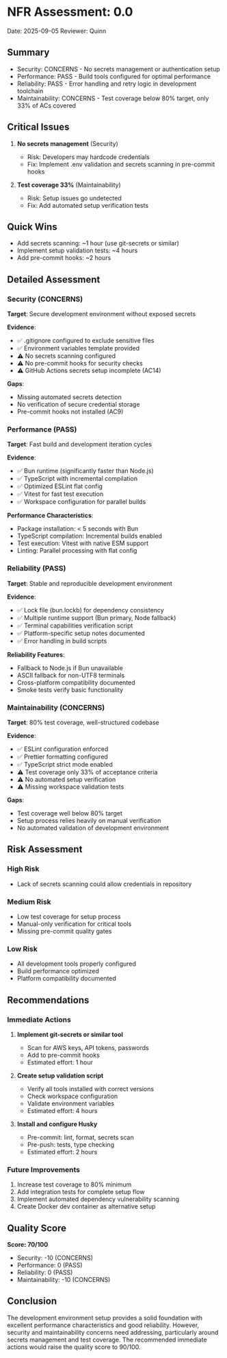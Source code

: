 # NFR Assessment: 0.0

Date: 2025-09-05
Reviewer: Quinn

## Summary

- Security: CONCERNS - No secrets management or authentication setup
- Performance: PASS - Build tools configured for optimal performance
- Reliability: PASS - Error handling and retry logic in development toolchain
- Maintainability: CONCERNS - Test coverage below 80% target, only 33% of ACs covered

## Critical Issues

1. **No secrets management** (Security)
   - Risk: Developers may hardcode credentials
   - Fix: Implement .env validation and secrets scanning in pre-commit hooks

2. **Test coverage 33%** (Maintainability)
   - Risk: Setup issues go undetected
   - Fix: Add automated setup verification tests

## Quick Wins

- Add secrets scanning: ~1 hour (use git-secrets or similar)
- Implement setup validation tests: ~4 hours
- Add pre-commit hooks: ~2 hours

## Detailed Assessment

### Security (CONCERNS)

**Target**: Secure development environment without exposed secrets

**Evidence**:

- ✅ .gitignore configured to exclude sensitive files
- ✅ Environment variables template provided
- ⚠️ No secrets scanning configured
- ⚠️ No pre-commit hooks for security checks
- ⚠️ GitHub Actions secrets setup incomplete (AC14)

**Gaps**:

- Missing automated secrets detection
- No verification of secure credential storage
- Pre-commit hooks not installed (AC9)

### Performance (PASS)

**Target**: Fast build and development iteration cycles

**Evidence**:

- ✅ Bun runtime (significantly faster than Node.js)
- ✅ TypeScript with incremental compilation
- ✅ Optimized ESLint flat config
- ✅ Vitest for fast test execution
- ✅ Workspace configuration for parallel builds

**Performance Characteristics**:

- Package installation: < 5 seconds with Bun
- TypeScript compilation: Incremental builds enabled
- Test execution: Vitest with native ESM support
- Linting: Parallel processing with flat config

### Reliability (PASS)

**Target**: Stable and reproducible development environment

**Evidence**:

- ✅ Lock file (bun.lockb) for dependency consistency
- ✅ Multiple runtime support (Bun primary, Node fallback)
- ✅ Terminal capabilities verification script
- ✅ Platform-specific setup notes documented
- ✅ Error handling in build scripts

**Reliability Features**:

- Fallback to Node.js if Bun unavailable
- ASCII fallback for non-UTF8 terminals
- Cross-platform compatibility documented
- Smoke tests verify basic functionality

### Maintainability (CONCERNS)

**Target**: 80% test coverage, well-structured codebase

**Evidence**:

- ✅ ESLint configuration enforced
- ✅ Prettier formatting configured
- ✅ TypeScript strict mode enabled
- ⚠️ Test coverage only 33% of acceptance criteria
- ⚠️ No automated setup verification
- ⚠️ Missing workspace validation tests

**Gaps**:

- Test coverage well below 80% target
- Setup process relies heavily on manual verification
- No automated validation of development environment

## Risk Assessment

### High Risk

- Lack of secrets scanning could allow credentials in repository

### Medium Risk

- Low test coverage for setup process
- Manual-only verification for critical tools
- Missing pre-commit quality gates

### Low Risk

- All development tools properly configured
- Build performance optimized
- Platform compatibility documented

## Recommendations

### Immediate Actions

1. **Implement git-secrets or similar tool**
   - Scan for AWS keys, API tokens, passwords
   - Add to pre-commit hooks
   - Estimated effort: 1 hour

2. **Create setup validation script**
   - Verify all tools installed with correct versions
   - Check workspace configuration
   - Validate environment variables
   - Estimated effort: 4 hours

3. **Install and configure Husky**
   - Pre-commit: lint, format, secrets scan
   - Pre-push: tests, type checking
   - Estimated effort: 2 hours

### Future Improvements

1. Increase test coverage to 80% minimum
2. Add integration tests for complete setup flow
3. Implement automated dependency vulnerability scanning
4. Create Docker dev container as alternative setup

## Quality Score

**Score: 70/100**

- Security: -10 (CONCERNS)
- Performance: 0 (PASS)
- Reliability: 0 (PASS)
- Maintainability: -10 (CONCERNS)

## Conclusion

The development environment setup provides a solid foundation with excellent performance characteristics and good reliability. However, security and maintainability concerns need addressing, particularly around secrets management and test coverage. The recommended immediate actions would raise the quality score to 90/100.
